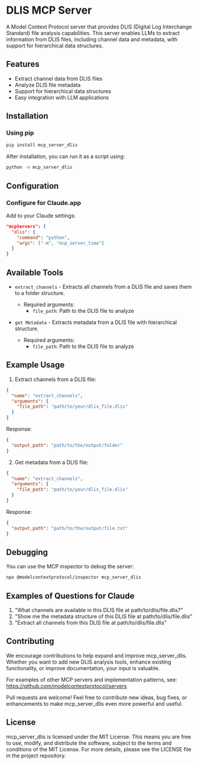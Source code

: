 # DLIS MCP Server

A Model Context Protocol server that provides DLIS (Digital Log Interchange Standard) file analysis capabilities. This server enables LLMs to extract information from DLIS files, including channel data and metadata, with support for hierarchical data structures.

## Features

- Extract channel data from DLIS files
- Analyze DLIS file metadata
- Support for hierarchical data structures
- Easy integration with LLM applications

## Installation

### Using pip

```bash
pip install mcp_server_dlis
```

After installation, you can run it as a script using:

```bash
python -m mcp_server_dlis
```

## Configuration

### Configure for Claude.app

Add to your Claude settings:

```json
"mcpServers": {
  "dlis": {
    "command": "python",
    "args": ["-m", "mcp_server_time"]
  }
}
```

## Available Tools

- `extract_channels` - Extracts all channels from a DLIS file and saves them to a folder structure.
  - Required arguments:
    - `file_path`: Path to the DLIS file to analyze


- `get Metadata` - Extracts metadata from a DLIS file with hierarchical structure.
  - Required arguments:
    - `file_path`: Path to the DLIS file to analyze


## Example Usage

1. Extract channels from a DLIS file:
```json
{
  "name": "extract_channels",
  "arguments": {
    "file_path": "path/to/your/dlis_file.dlis"
  }
}
```
Response:
```json
{
  "output_path": "path/to/the/output/folder"
}
```

2. Get metadata from a DLIS file:
```json
{
  "name": "extract_channels",
  "arguments": {
    "file_path": "path/to/your/dlis_file.dlis"
  }
}
```
Response:
```json
{
  "output_path": "path/to/the/output/file.txt"
}
```

## Debugging

You can use the MCP inspector to debug the server:

```bash
npx @modelcontextprotocol/inspector mcp_server_dlis
```

## Examples of Questions for Claude

1. "What channels are available in this DLIS file at path/to/dlis/file.dlis?"
2. "Show me the metadata structure of this DLIS file at path/to/dlis/file.dlis"
3. "Extract all channels from this DLIS file at path/to/dlis/file.dlis"

## Contributing

We encourage contributions to help expand and improve mcp_server_dlis. Whether you want to add new DLIS analysis tools, enhance existing functionality, or improve documentation, your input is valuable.

For examples of other MCP servers and implementation patterns, see:
https://github.com/modelcontextprotocol/servers

Pull requests are welcome! Feel free to contribute new ideas, bug fixes, or enhancements to make mcp_server_dlis even more powerful and useful.

## License

mcp_server_dlis is licensed under the MIT License. This means you are free to use, modify, and distribute the software, subject to the terms and conditions of the MIT License. For more details, please see the LICENSE file in the project repository.